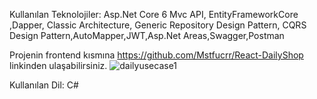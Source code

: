 Kullanılan Teknolojiler: Asp.Net Core 6 Mvc API, EntityFrameworkCore ,Dapper, Classic Architecture,
Generic Repository Design Pattern, CQRS Design Pattern,AutoMapper,JWT,Asp.Net Areas,Swagger,Postman

Projenin frontend kısmına https://github.com/Mstfucrr/React-DailyShop linkinden ulaşabilirsiniz.
![dailyusecase1](https://github.com/osman28tr/DailyShopProject-With-AspNetCore6ApiAndClassicArch-CQRS/assets/83770616/9fb28b4c-676d-473a-9d6d-e294eb12f384)

Kullanılan Dil: C#
